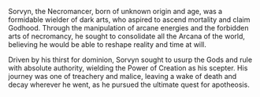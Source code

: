 Sorvyn, the Necromancer, born of unknown origin and age, was a formidable wielder of dark arts, who aspired to ascend mortality and claim Godhood. Through the manipulation of arcane energies and the forbidden arts of necromancy, he sought to consolidate all the Arcana of the world, believing he would be able to reshape reality and time at will.

Driven by his thirst for dominion, Sorvyn sought to usurp the Gods and rule with absolute authority, wielding the Power of Creation as his scepter. His journey was one of treachery and malice, leaving a wake of death and decay wherever he went, as he pursued the ultimate quest for apotheosis.
